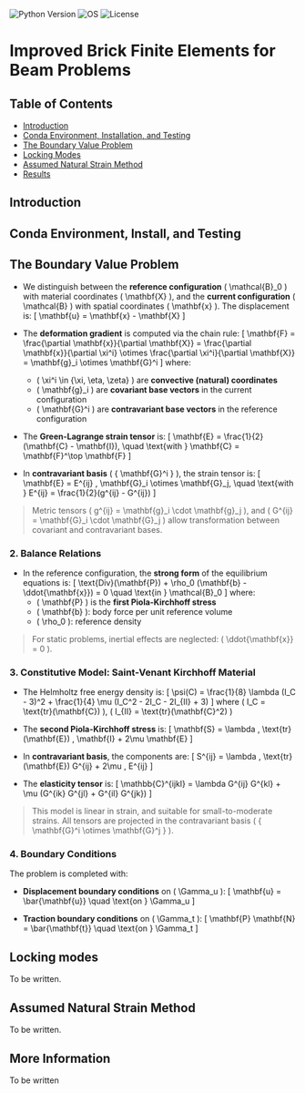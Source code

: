 ![Python Version](https://img.shields.io/badge/python-3.12-blue)
![OS](https://img.shields.io/badge/os-ubuntu%20%7C%20macos%20%7C%20windows-blue)
![License](https://img.shields.io/badge/license-MIT-green)


# Improved Brick Finite Elements for Beam Problems

## Table of Contents

- [Introduction](#introduction)
- [Conda Environment, Installation, and Testing](#conda-environment-installation-and-testing)
- [The Boundary Value Problem](#BVP)
- [Locking Modes](#locking-modes)
- [Assumed Natural Strain Method](#ANS)
- [Results](#results)

## Introduction


## Conda Environment, Install, and Testing


## The Boundary Value Problem
- We distinguish between the **reference configuration** \( \mathcal{B}_0 \) with material coordinates \( \mathbf{X} \), and the **current configuration** \( \mathcal{B} \) with spatial coordinates \( \mathbf{x} \). The displacement is:
  \[
  \mathbf{u} = \mathbf{x} - \mathbf{X}
  \]

- The **deformation gradient** is computed via the chain rule:
  \[
  \mathbf{F} = \frac{\partial \mathbf{x}}{\partial \mathbf{X}} = \frac{\partial \mathbf{x}}{\partial \xi^i} \otimes \frac{\partial \xi^i}{\partial \mathbf{X}} = \mathbf{g}_i \otimes \mathbf{G}^i
  \]
  where:
  - \( \xi^i \in \{\xi, \eta, \zeta\} \) are **convective (natural) coordinates**
  - \( \mathbf{g}_i \) are **covariant base vectors** in the current configuration
  - \( \mathbf{G}^i \) are **contravariant base vectors** in the reference configuration

- The **Green-Lagrange strain tensor** is:
  \[
  \mathbf{E} = \frac{1}{2}(\mathbf{C} - \mathbf{I}), \quad \text{with } \mathbf{C} = \mathbf{F}^\top \mathbf{F}
  \]

- In **contravariant basis** \( \{ \mathbf{G}^i \} \), the strain tensor is:
  \[
  \mathbf{E} = E^{ij} \, \mathbf{G}_i \otimes \mathbf{G}_j, \quad \text{with } E^{ij} = \frac{1}{2}(g^{ij} - G^{ij})
  \]

> Metric tensors \( g^{ij} = \mathbf{g}_i \cdot \mathbf{g}_j \), and \( G^{ij} = \mathbf{G}_i \cdot \mathbf{G}_j \) allow transformation between covariant and contravariant bases.

### 2. Balance Relations

- In the reference configuration, the **strong form** of the equilibrium equations is:
  \[
  \text{Div}(\mathbf{P}) + \rho_0 (\mathbf{b} - \ddot{\mathbf{x}}) = 0 \quad \text{in } \mathcal{B}_0
  \]
  where:
  - \( \mathbf{P} \) is the **first Piola-Kirchhoff stress**
  - \( \mathbf{b} \): body force per unit reference volume
  - \( \rho_0 \): reference density

> For static problems, inertial effects are neglected: \( \ddot{\mathbf{x}} = 0 \).

### 3. Constitutive Model: Saint-Venant Kirchhoff Material

- The Helmholtz free energy density is:
  \[
  \psi(C) = \frac{1}{8} \lambda (I_C - 3)^2 + \frac{1}{4} \mu (I_C^2 - 2I_C - 2I_{II} + 3)
  \]
  where \( I_C = \text{tr}(\mathbf{C}) \), \( I_{II} = \text{tr}(\mathbf{C}^2) \)

- The **second Piola-Kirchhoff stress** is:
  \[
  \mathbf{S} = \lambda \, \text{tr}(\mathbf{E}) \, \mathbf{I} + 2\mu \mathbf{E}
  \]

- In **contravariant basis**, the components are:
  \[
  S^{ij} = \lambda \, \text{tr}(\mathbf{E}) G^{ij} + 2\mu \, E^{ij}
  \]

- The **elasticity tensor** is:
  \[
  \mathbb{C}^{ijkl} = \lambda G^{ij} G^{kl} + \mu (G^{ik} G^{jl} + G^{il} G^{jk})
  \]

> This model is linear in strain, and suitable for small-to-moderate strains. All tensors are projected in the contravariant basis \( \{ \mathbf{G}^i \otimes \mathbf{G}^j \} \).

### 4. Boundary Conditions

The problem is completed with:

- **Displacement boundary conditions** on \( \Gamma_u \):
  \[
  \mathbf{u} = \bar{\mathbf{u}} \quad \text{on } \Gamma_u
  \]

- **Traction boundary conditions** on \( \Gamma_t \):
  \[
  \mathbf{P} \mathbf{N} = \bar{\mathbf{t}} \quad \text{on } \Gamma_t
  \]

## Locking modes

To be written.


## Assumed Natural Strain Method

To be written.


## More Information

To be written
